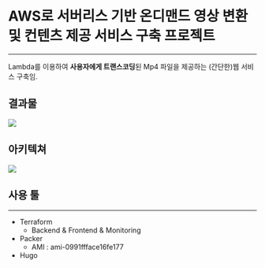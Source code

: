 # AWS로 서버리스 기반 온디맨드 영상 변환 및 컨텐츠 제공 서비스 구축 프로젝트
___
Lambda를 이용하여 **사용자에게 트랜스코딩**된 Mp4 파일을 제공하는 (간단한)웹 서비스 구축임.


## 결과물
![](https://images.velog.io/images/seunghyeon/post/63a17957-bd40-414a-a09c-f165c589e547/ezgif.com-resize%20(1).gif)

## 아키텍쳐
![](https://media.vlpt.us/images/seunghyeon/post/15f108d9-2f71-412f-b2d6-2ec6cf32a225/CCCR-PROJECT-Mediacontents%20(2).png)


## 사용 툴
___
- Terraform
  - Backend & Frontend & Monitoring
- Packer
  - AMI : ami-0991ffface16fe177
- Hugo
